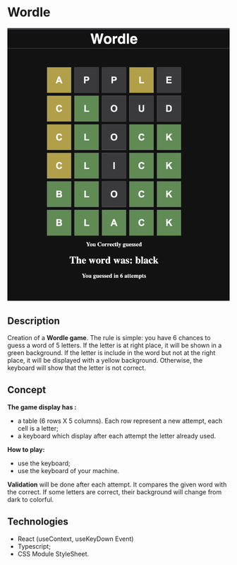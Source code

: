 # Wordle

![Wordle](src/asset/screenshot.png)

## Description

Creation of a **Wordle game**. The rule is simple: you have 6 chances to guess a word of 5 letters. If the letter is at right place, it will be shown in a green background. If the letter is include in the word but not at the right place, it will be displayed with a yellow background. Otherwise, the keyboard will show that the letter is not correct. 

## Concept

**The game display has :** 
- a table (6 rows X 5 columns). Each row represent a new attempt, each cell is a letter;
- a keyboard which display after each attempt the letter already used. 

**How to play:** 
- use the keyboard;
- use the keyboard of your machine.

**Validation** will be done after each attempt. It compares the given word with the correct. If some letters are correct, their background will change from dark to colorful. 

## Technologies
- React (useContext, useKeyDown Event) 
- Typescript;
- CSS Module StyleSheet. 